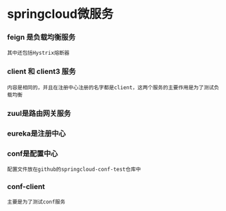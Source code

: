 # springcloud微服务

### feign 是负载均衡服务
    其中还包括Hystrix熔断器
### client 和 client3 服务
    内容是相同的，并且在注册中心注册的名字都是client，这两个服务的主要作用是为了测试负载均衡
### zuul是路由网关服务
### eureka是注册中心
### conf是配置中心
    配置文件放在github的springcloud-conf-test仓库中
### conf-client
    主要是为了测试conf服务
